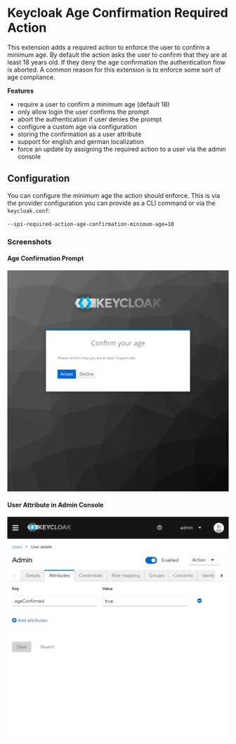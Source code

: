# Keycloak Age Confirmation Required Action

This extension adds a required action to enforce the user to confirm
a minimum age. By default the action asks the user to confirm that they
are at least 18 years old. If they deny the age confirmation the 
authentication flow is aborted. A common reason for this extension 
is to enforce some sort of age compliance.

**Features**

* require a user to confirm a minimum age (default 18)
* only allow login the user confirms the prompt
* abort the authentication if user denies the prompt
* configure a custom age via configuration
* storing the confirmation as a user attribute
* support for english and german localization
* force an update by assigning the required action to a user via the admin console

## Configuration

You can configure the minimum age the action should enforce. This is via the 
provider configuration you can provide as a CLI command or via the `keycloak.conf`:

```shell
--spi-required-action-age-confirmation-minimum-age=10
```

### Screenshots

#### Age Confirmation Prompt
![Age Confirmatiom Prompt Screenshot](./screenshots/prompt.png)

#### User Attribute in Admin Console
![Age Confirmatiom in Admin Console Screenshot](./screenshots/admin-console.png)

